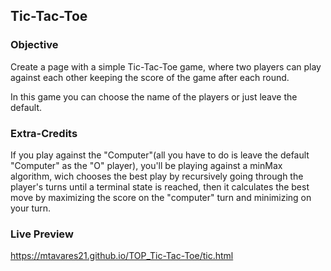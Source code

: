 ## Tic-Tac-Toe

### Objective

Create a page with a simple Tic-Tac-Toe game, where two players can play against each other
keeping the score of the game after each round.

In this game you can choose the name of the players or just leave the default.

### Extra-Credits

If you play against the "Computer"(all you have to do is leave the default "Computer" as the
"O" player), you'll be playing against a minMax algorithm, wich chooses the best play by recursively
going through the player's turns until a terminal state is reached, then it calculates
the best move by maximizing the score on the "computer" turn and minimizing on your turn.

### Live Preview

https://mtavares21.github.io/TOP_Tic-Tac-Toe/tic.html
